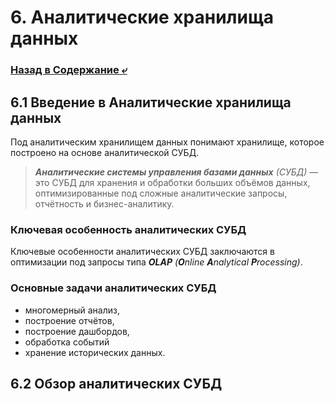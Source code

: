 # 6. Аналитические хранилища данных

### [Назад в Содержание ⤶](/README.md)

## 6.1 Введение в Аналитические хранилища данных
Под аналитическим хранилищем данных понимают хранилище, которое построено на основе аналитической СУБД.

> _**Аналитические системы управления базами данных** (СУБД)_ — это СУБД для хранения и обработки больших объёмов данных,
> оптимизированные под сложные аналитические запросы, отчётность и бизнес-аналитику.

### Ключевая особенность аналитических СУБД
Ключевые особенности аналитических СУБД заключаются в оптимизации под запросы типа 
_**OLAP** (**O**nline **A**nalytical **P**rocessing)_.

### Основные задачи аналитических СУБД
- многомерный анализ, 
- построение отчётов, 
- построение дашбордов, 
- обработка событий 
- хранение исторических данных.

## 6.2 Обзор аналитических СУБД


